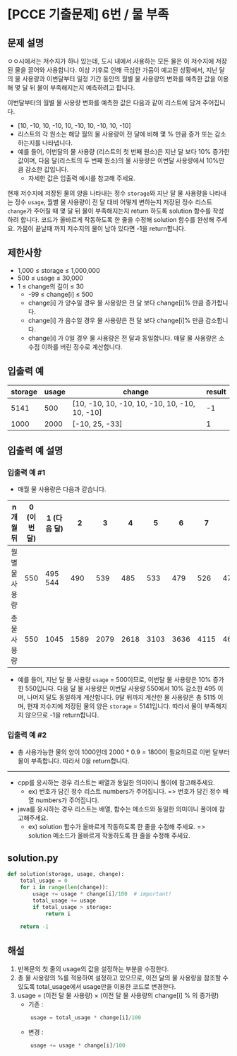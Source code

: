 # [PCCE 기출문제] 6번 / 물 부족
## 문제 설명
ㅇㅇ시에서는 저수지가 하나 있는데, 도시 내에서 사용하는 모든 물은 이 저수지에 저장된 물을 끌어와 사용합니다. 이상 기후로 인해 극심한 가뭄이 예고된 상황에서, 지난 달의 물 사용량과 이번달부터 일정 기간 동안의 월별 물 사용량의 변화를 예측한 값을 이용해 몇 달 뒤 물이 부족해지는지 예측하려고 합니다.

이번달부터의 월별 물 사용량 변화를 예측한 값은 다음과 같이 리스트에 담겨 주어집니다.

- [10, -10, 10, -10, 10, -10, 10, -10, 10, -10]
- 리스트의 각 원소는 해당 월의 물 사용량이 전 달에 비해 몇 % 만큼 증가 또는 감소하는지를 나타냅니다.
- 예를 들어, 이번달의 물 사용량 (리스트의 첫 번째 원소)은 지난 달 보다 10% 증가한 값이며, 다음 달(리스트의 두 번째 원소)의 물 사용량은 이번달 사용량에서 10%만큼 감소한 값입니다.
  - 자세한 값은 입출력 예시를 참고해 주세요.

현재 저수지에 저장된 물의 양을 나타내는 정수 `storage`와 지난 달 물 사용량을 나타내는 정수 `usage`, 월별 물 사용량이 전 달 대비 어떻게 변하는지 저장된 정수 리스트 `change`가 주어질 때 몇 달 뒤 물이 부족해지는지 return 하도록 solution 함수를 작성하려 합니다. 코드가 올바르게 작동하도록 한 줄을 수정해 solution 함수를 완성해 주세요. 가뭄이 끝날때 까지 저수지의 물이 남아 있다면 -1을 return합니다.

## 제한사항
- 1,000 ≤ storage ≤ 1,000,000
- 500 ≤ usage ≤ 30,000
- 1 ≤ change의 길이 ≤ 30
  - -99 ≤ change[i] ≤ 500
  - change[i] 가 양수일 경우 물 사용량은 전 달 보다 change[i]% 만큼 증가합니다.
  - change[i] 가 음수일 경우 물 사용량은 전 달 보다 change[i]% 만큼 감소합니다.
  - change[i] 가 0일 경우 물 사용량은 전 달과 동일합니다.
매달 물 사용량은 소수점 이하를 버린 정수로 계산합니다.

## 입출력 예
|storage	|usage	|change	|result|
|---|---|---|---|
|5141	|500|	[10, -10, 10, -10, 10, -10, 10, -10, 10, -10]|	-1|
1000|	2000|	[-10, 25, -33]|	1|

## 입출력 예 설명
### 입출력 예 #1
- 매월 물 사용량은 다음과 같습니다.

|n개월 뒤|	0 (이번 달)	|1 (다음 달)	|2|	3	|4	|5	|6|	7	|8	|9|
|---|---|---|---|---|---|---|---|---|---|---|
|월 별 물 사용량	|550	|495	544|	490	|539|	485|	533	|479	|526	|474|
총 물 사용량	|550	|1045	|1589	|2079	|2618|	3103	|3636	|4115|	4641|	5115|

- 예를 들어, 지난 달 물 사용량 `usage` = 500이므로, 이번달 물 사용량은 10% 증가한 550입니다. 다음 달 물 사용량은 이번달 사용량 550에서 10% 감소한 495 이며, 나머지 달도 동일하게 계산합니다. 9달 뒤까지 계산한 물 사용량은 총 5115 이며, 현재 저수지에 저장된 물의 양은 `storage` = 5141입니다. 따라서 물이 부족해지지 않으므로 -1을 return합니다.

### 입출력 예 #2
- 총 사용가능한 물의 양이 1000인데 2000 * 0.9 = 1800이 필요하므로 이번 달부터 물이 부족합니다. 따라서 0을 return합니다.

---

- cpp를 응시하는 경우 리스트는 배열과 동일한 의미이니 풀이에 참고해주세요.
  - ex) 번호가 담긴 정수 리스트 numbers가 주어집니다. => 번호가 담긴 정수 배열 numbers가 주어집니다.
- java를 응시하는 경우 리스트는 배열, 함수는 메소드와 동일한 의미이니 풀이에 참고해주세요.
  - ex) solution 함수가 올바르게 작동하도록 한 줄을 수정해 주세요. => solution 메소드가 올바르게 작동하도록 한 줄을 수정해 주세요.

## solution.py
```python
def solution(storage, usage, change):
    total_usage = 0
    for i in range(len(change)):
        usage += usage * change[i]/100  # important!
        total_usage += usage
        if total_usage > storage:
            return i
    
    return -1
```

## 해설
1. 반복문의 첫 줄의 usage의 값을 설정하는 부분을 수정한다.
2. 총 물 사용량의 %를 적용하여 설정하고 있으므로, 이전 달의 물 사용량을 참조할 수 있도록 total_usage에서 usage만을 이용한 코드로 변경한다.
3. usage = (이전 달 물 사용량) × (이전 달 물 사용량의 change[i] % 의 증가량)
    - 기존 : 
    ```python
        usage = total_usage * change[i]/100
    ```
    - 변경 :
    ```python
        usage += usage * change[i]/100
    ```